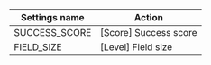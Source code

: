 | Settings name | Action |
|---------------|--------|
| SUCCESS_SCORE | [Score] Success score |
| FIELD_SIZE | [Level] Field size |
